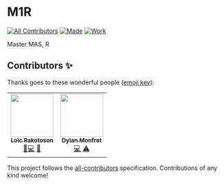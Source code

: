 # M1R
<!-- ALL-CONTRIBUTORS-BADGE:START - Do not remove or modify this section -->
[![All Contributors](https://img.shields.io/badge/all_contributors-2-orange.svg?style=for-the-badge)](#contributors-)
[![Made](https://img.shields.io/badge/built%20with-%E2%9D%A4-red?style=for-the-badge)](https://loicrakotoson.com)
[![Work](https://img.shields.io/badge/works-every%20time-blue?style=for-the-badge&logo=R)](https://www.r-project.org/)
<!-- ALL-CONTRIBUTORS-BADGE:END -->

Master MAS, R
## Contributors ✨

Thanks goes to these wonderful people ([emoji key](https://allcontributors.org/docs/en/emoji-key)):

<!-- ALL-CONTRIBUTORS-LIST:START - Do not remove or modify this section -->
<!-- prettier-ignore-start -->
<!-- markdownlint-disable -->
<table>
  <tr>
    <td align="center"><a href="https://loicrakotoson.com"><img src="https://avatars1.githubusercontent.com/u/41545040?v=4" width="100px;" alt=""/><br /><sub><b>Loïc Rakotoson</b></sub></a><br /><a href="#data-Lrakotoson" title="Data">🔣</a><a href="https://github.com/Lrakotoson/M1R/commits?author=Lrakotoson" title="Code">💻</a> <a href="#projectManagement-Lrakotoson" title="Project Management">📆</a></td>
    <td align="center"><a href="https://github.com/Dyl-M"><img src="https://avatars2.githubusercontent.com/u/57560342?v=4" width="100px;" alt=""/><br /><sub><b>Dylan Monfret</b></sub></a><br /><a href="https://github.com/Lrakotoson/M1R/commits?author=Dyl-M" title="Code">💻</a> <a href="https://github.com/Lrakotoson/M1R/commits?author=Dyl-M" title="Tests">⚠️</a></td>
  </tr>
</table>

<!-- markdownlint-enable -->
<!-- prettier-ignore-end -->
<!-- ALL-CONTRIBUTORS-LIST:END -->

This project follows the [all-contributors](https://github.com/all-contributors/all-contributors) specification. Contributions of any kind welcome!
